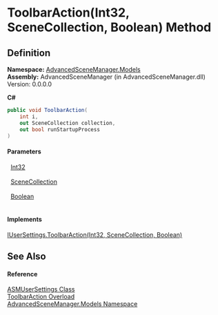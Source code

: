 # ToolbarAction(Int32, SceneCollection, Boolean) Method




## Definition
**Namespace:** <a href="N_AdvancedSceneManager_Models.md">AdvancedSceneManager.Models</a>  
**Assembly:** AdvancedSceneManager (in AdvancedSceneManager.dll) Version: 0.0.0.0

**C#**
``` C#
public void ToolbarAction(
	int i,
	out SceneCollection collection,
	out bool runStartupProcess
)
```



#### Parameters
<dl><dt>  <a href="https://learn.microsoft.com/dotnet/api/system.int32" target="_blank" rel="noopener noreferrer">Int32</a></dt><dd> </dd><dt>  <a href="T_AdvancedSceneManager_Models_SceneCollection.md">SceneCollection</a></dt><dd> </dd><dt>  <a href="https://learn.microsoft.com/dotnet/api/system.boolean" target="_blank" rel="noopener noreferrer">Boolean</a></dt><dd> </dd></dl>

#### Implements
<a href="M_AdvancedSceneManager_DependencyInjection_Editor_IUserSettings_ToolbarAction_1.md">IUserSettings.ToolbarAction(Int32, SceneCollection, Boolean)</a>  


## See Also


#### Reference
<a href="T_AdvancedSceneManager_Models_ASMUserSettings.md">ASMUserSettings Class</a>  
<a href="Overload_AdvancedSceneManager_Models_ASMUserSettings_ToolbarAction.md">ToolbarAction Overload</a>  
<a href="N_AdvancedSceneManager_Models.md">AdvancedSceneManager.Models Namespace</a>  
